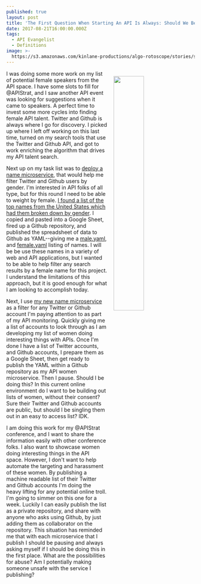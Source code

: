 ```yaml
---
published: true
layout: post
title: 'The First Question When Starting An API Is Always: Should We Be Doing This?'
date: 2017-08-21T16:00:00.000Z
tags:
  - API Evangelist
  - Definitions
image: >-
  https://s3.amazonaws.com/kinlane-productions/algo-rotoscope/stories/supreme-court-statues.jpg
---
```

<p><img src="https://s3.amazonaws.com/kinlane-productions/algo-rotoscope/stories/supreme-court-statues.jpg" align="right" width="40%" style="padding: 15px;" /></p>I was doing some more work on my list of potential female speakers from the API space. I have some slots to fill for @APIStrat, and I saw another API event was looking for suggestions when it came to speakers. A perfect time to invest some more cycles into finding female API talent. Twitter and Github is always where I go for discovery. I picked up where I left off working on this last time, turned on my search tools that use the Twitter and Github API, and got to work enriching the algorithm that drives my API talent search.

Next up on my task list was to [deploy a name microservice,](https://api-evangelist-data.github.io/names/) that would help me filter Twitter and Github users by gender. I'm interested in API folks of all type, but for this round I need to be able to weight by female. [I found a list of the top names from the United States which had them broken down by gender](http://names.mongabay.com/). I copied and pasted into a Google Sheet, fired up a Github repository, and published the spreadsheet of data to Github as YAML--giving me a [male.yaml](https://github.com/api-evangelist-data/names/blob/master/_data/male.yaml), and [female.yaml](https://github.com/api-evangelist-data/names/blob/master/_data/female.yaml) listing of names. I will be be use these names in a variety of web and API applications, but I wanted to be able to help filter any search results by a female name for this project. I understand the limitations of this approach, but it is good enough for what I am looking to accomplish today.

Next, I use [my new name microservice](https://github.com/api-evangelist-data/names/blob/master/_data/female.yaml) as a filter for any Twitter or Github account I'm paying attention to as part of my API monitoring. Quickly giving me a list of accounts to look through as I am developing my list of women doing interesting things with APIs. Once I'm done I have a list of Twitter accounts, and Github accounts, I prepare them as a Google Sheet, then get ready to publish the YAML within a Github repository as my API women microservice. Then I pause. Should I be doing this? In this current online environment do I want to be building out lists of women, without their consent? Sure their Twitter and Github accounts are public, but should I be singling them out in an easy to access list? IDK.

I am doing this work for my @APIStrat conference, and I want to share the information easily with other conference folks. I also want to showcase women doing interesting things in the API space. However, I don't want to help automate the targeting and harassment of these women. By publishing a machine readable list of their Twitter and Github accounts I'm doing the heavy lifting for any potential online troll. I'm going to simmer on this one for a week. Luckily I can easily publish the list as a private repository, and share with anyone who asks using Github, by just adding them as collaborator on the repository. This situation has reminded me that with each microservice that I publish I should be pausing and always asking myself if I should be doing this in the first place. What are the possibilities for abuse? Am I potentially making someone unsafe with the service I publishing?
